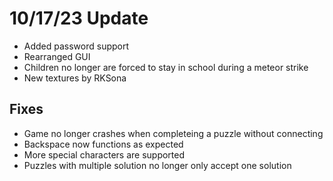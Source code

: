# 10/17/23 Update
- Added password support
- Rearranged GUI
- Children no longer are forced to stay in school during a meteor strike
- New textures by RKSona

## Fixes
- Game no longer crashes when completeing a puzzle without connecting
- Backspace now functions as expected
- More special characters are supported
- Puzzles with multiple solution no longer only accept one solution
